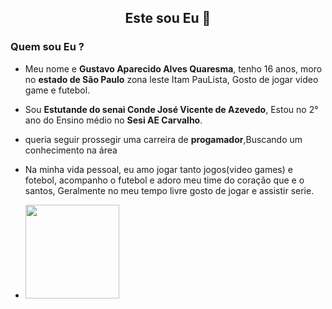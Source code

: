 ## <center>Este sou Eu 👋</center>

### Quem sou Eu ?

 * Meu nome e **Gustavo Aparecido Alves Quaresma**, tenho 16 anos, moro no **estado de São Paulo** zona leste Itam PauLista, Gosto de jogar video game e futebol.

 * Sou **Estutande do senai Conde José Vicente de Azevedo**, Estou no 2° ano do Ensino médio no **Sesi AE Carvalho**.

 * queria seguir prossegir uma carreira de **progamador**,Buscando um conhecimento na área

 * Na minha vida pessoal, eu amo jogar tanto jogos(video games) e fotebol, acompanho o futebol e adoro meu time do coração que e o santos, Geralmente no meu tempo livre gosto 
  de jogar e assistir serie.

* <img src="https://s2-ge.glbimg.com/1kr8dtCtz0huOFtXZ6hi-YS9Nhg=/0x0:1364x2048/984x0/smart/filters:strip_icc()/i.s3.glbimg.com/v1/AUTH_bc8228b6673f488aa253bbcb03c80ec5/internal_photos/bs/2025/W/A/t8bMHgRRi8e6ba7AJbAg/gip1srbwaaand71.jpg" width ="150"> 





